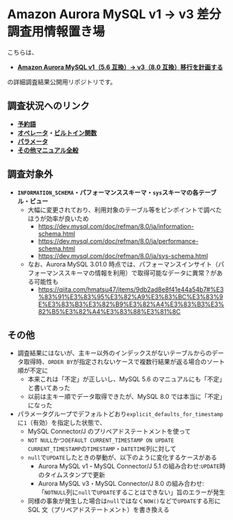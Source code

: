 # Amazon Aurora MySQL v1 → v3 差分調査用情報置き場

こちらは、

- **[Amazon Aurora MySQL v1（5.6 互換）→ v3（8.0 互換）移行を計画する](https://zenn.dev/hmatsu47/articles/aurora-mysql3-001-top)**

の詳細調査結果公開用リポジトリです。

## 調査状況へのリンク

- **[予約語](mysql57_80_reserved.md)**
- **[オペレータ](mysql57_80_func_oper.md#オペレータ)・[ビルトイン関数](mysql57_80_func_oper.md#ビルトイン関数)**
- **[パラメータ](aurora-mysql1_3_param.md)**
- **[その他マニュアル全般](mysql57_80_manual_all.md)**

## 調査対象外

- **`INFORMATION_SCHEMA`・パフォーマンススキーマ・`sys`スキーマの各テーブル・ビュー**
  - 大幅に変更されており、利用対象のテーブル等をピンポイントで調べたほうが効率が良いため
    - https://dev.mysql.com/doc/refman/8.0/ja/information-schema.html
    - https://dev.mysql.com/doc/refman/8.0/ja/performance-schema.html
    - https://dev.mysql.com/doc/refman/8.0/ja/sys-schema.html
  - なお、Aurora MySQL 3.01.0 時点では、パフォーマンスインサイト（パフォーマンススキーマの情報を利用）で取得可能なデータに異常？がある可能性も
    - https://qiita.com/hmatsu47/items/9db2ad8e8f41e44a54b7#%E3%83%91%E3%83%95%E3%82%A9%E3%83%BC%E3%83%9E%E3%83%B3%E3%82%B9%E3%82%A4%E3%83%B3%E3%82%B5%E3%82%A4%E3%83%88%E3%81%8C

## その他

- 調査結果にはないが、主キー以外のインデックスがないテーブルからのデータ取得時、`ORDER BY`が指定されないケースで複数行結果が返る場合のソート順が不定に
  - 本来これは「不定」が正しいし、MySQL 5.6 のマニュアルにも「不定」と書いてあった
  - 以前は主キー順でデータ取得できたが、MySQL 8.0 では本当に「不定」になった
- パラメータグループでデフォルトどおり`explicit_defaults_for_timestamp`に`1`（有効）を指定した状態で、
  - MySQL Connector/J のプリペアドステートメントを使って
  - `NOT NULL`かつ`DEFAULT CURRENT_TIMESTAMP ON UPDATE CURRENT_TIMESTAMP`の`TIMESTAMP`・`DATETIME`列に対して
  - `null`で`UPDATE`したときの挙動が、以下のように変化するケースがある
    - Aurora MySQL v1・MySQL Connector/J 5.1 の組み合わせ:`UPDATE`時のタイムスタンプで更新
    - Aurora MySQL v3・MySQL Connector/J 8.0 の組み合わせ:「`NOTNULL`列に`null`で`UPDATE`することはできない」旨のエラーが発生
  - 同様の事象が発生した場合は`null`ではなく`NOW()`などで`UPDATE`する形に SQL 文（プリペアドステートメント）を書き換える
